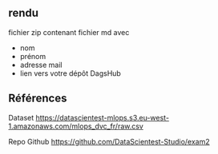 ## rendu

fichier zip contenant fichier md avec 
- nom
- prénom
- adresse mail
- lien vers votre dépôt DagsHub

## Références

Dataset
https://datascientest-mlops.s3.eu-west-1.amazonaws.com/mlops_dvc_fr/raw.csv

Repo Github
https://github.com/DataScientest-Studio/exam2
